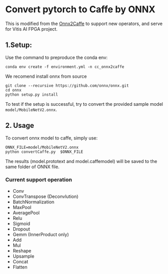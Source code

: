 # Convert pytorch to Caffe by ONNX
This is modified from the [Onnx2Caffe](https://github.com/MTlab/onnx2caffe) to support new operators, and serve for Vitis AI FPGA project.

## 1.Setup:
Use the command to preproduce the conda env: 
```
conda env create -f environment.yml -n cc_onnx2caffe
```
We recomend install onnx from source  
```
git clone --recursive https://github.com/onnx/onnx.git
cd onnx 
python setup.py install
```

To test if the setup is successful, try to convert the provided sample model `model/MobileNetV2.onnx`.

## 2. Usage
To convert onnx model to caffe, simply use:
```
ONNX_FILE=model/MobileNetV2.onnx
python convertCaffe.py  $ONNX_FILE
```
The results (model.prototext and model.caffemodel) will be saved to the same folder of ONNX file.

### Current support operation
* Conv
* ConvTranspose (Deconvlution)
* BatchNormalization
* MaxPool
* AveragePool
* Relu
* Sigmoid
* Dropout
* Gemm (InnerProduct only)
* Add
* Mul
* Reshape
* Upsample
* Concat
* Flatten


